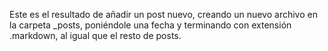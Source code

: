 Este es el resultado de añadir un post nuevo, creando un nuevo archivo en la carpeta _posts, poniéndole una fecha y terminando con extensión .markdown, al igual que el resto de posts.  